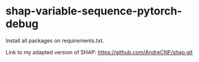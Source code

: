 # shap-variable-sequence-pytorch-debug

Install all packages on requirements.txt.

Link to my adapted version of SHAP: https://github.com/AndreCNF/shap.git
